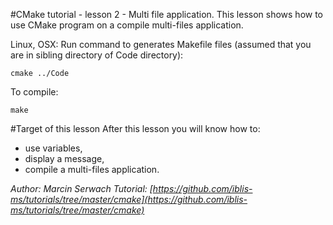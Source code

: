#CMake tutorial - lesson 2 - Multi file application.
This lesson shows how to use CMake program on a compile multi-files application. 

Linux, OSX: Run command to generates Makefile files (assumed that you are in sibling directory of Code directory):
```
cmake ../Code
```
To compile:
```
make
```

#Target of this lesson
After this lesson you will know how to:
- use variables,
- display a message,
- compile a multi-files application.


*Author: Marcin Serwach*
*Tutorial: [https://github.com/iblis-ms/tutorials/tree/master/cmake](https://github.com/iblis-ms/tutorials/tree/master/cmake)*
